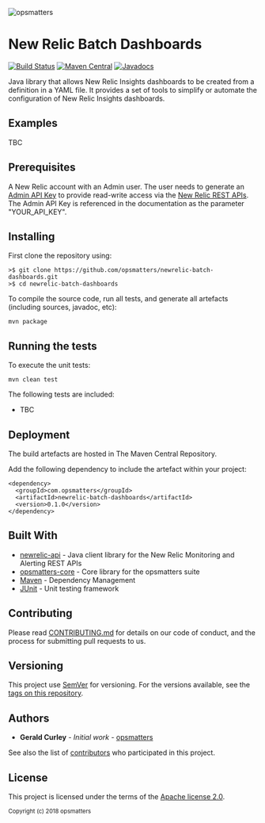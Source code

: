 ![opsmatters](https://i.imgur.com/VoLABc1.png)

# New Relic Batch Dashboards 
[![Build Status](https://travis-ci.org/opsmatters/newrelic-batch-dashboards.svg?branch=master)](https://travis-ci.org/opsmatters/newrelic-batch-dashboards)
[![Maven Central](https://maven-badges.herokuapp.com/maven-central/com.opsmatters/newrelic-batch-dashboards/badge.svg?style=blue)](https://maven-badges.herokuapp.com/maven-central/com.opsmatters/newrelic-batch-dashboards)
[![Javadocs](http://javadoc.io/badge/com.opsmatters/newrelic-batch-dashboards.svg)](http://javadoc.io/doc/com.opsmatters/newrelic-batch-dashboards)

Java library that allows New Relic Insights dashboards to be created from a definition in a YAML file.
It provides a set of tools to simplify or automate the configuration of New Relic Insights dashboards.

## Examples

TBC

## Prerequisites

A New Relic account with an Admin user.
The user needs to generate an [Admin API Key](https://docs.newrelic.com/docs/apis/rest-api-v2/getting-started/api-keys) 
to provide read-write access via the [New Relic REST APIs](https://api.newrelic.com).
The Admin API Key is referenced in the documentation as the parameter "YOUR_API_KEY".

## Installing

First clone the repository using:
```
>$ git clone https://github.com/opsmatters/newrelic-batch-dashboards.git
>$ cd newrelic-batch-dashboards
```

To compile the source code, run all tests, and generate all artefacts (including sources, javadoc, etc):
```
mvn package 
```

## Running the tests

To execute the unit tests:
```
mvn clean test 
```

The following tests are included:

* TBC

## Deployment

The build artefacts are hosted in The Maven Central Repository. 

Add the following dependency to include the artefact within your project:
```
<dependency>
  <groupId>com.opsmatters</groupId>
  <artifactId>newrelic-batch-dashboards</artifactId>
  <version>0.1.0</version>
</dependency>
```

## Built With

* [newrelic-api](https://github.com/opsmatters/newrelic-api) - Java client library for the New Relic Monitoring and Alerting REST APIs
* [opsmatters-core](https://github.com/opsmatters/opsmatters-core) - Core library for the opsmatters suite
* [Maven](https://maven.apache.org/) - Dependency Management
* [JUnit](http://junit.org/) - Unit testing framework

## Contributing

Please read [CONTRIBUTING.md](https://www.contributor-covenant.org/version/1/4/code-of-conduct.html) for details on our code of conduct, and the process for submitting pull requests to us.

## Versioning

This project use [SemVer](http://semver.org/) for versioning. For the versions available, see the [tags on this repository](https://github.com/opsmatters/newrelic-batch-dashboards/tags). 

## Authors

* **Gerald Curley** - *Initial work* - [opsmatters](https://github.com/opsmatters)

See also the list of [contributors](https://github.com/opsmatters/newrelic-batch-dashboards/contributors) who participated in this project.

## License

This project is licensed under the terms of the [Apache license 2.0](https://www.apache.org/licenses/LICENSE-2.0.html).

<sub>Copyright (c) 2018 opsmatters</sub>